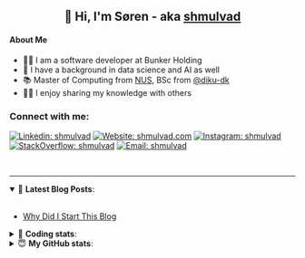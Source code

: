 <h2 align="center">
	👋 Hi, I'm Søren - aka <a href="https://shmulvad.com">shmulvad</a>
</h2>

#### About Me
- 👨‍💻 I am a software developer at Bunker Holding
- 🤖 I have a background in data science and AI as well
- 📚 Master of Computing from [NUS], BSc from [@diku-dk]
- 👨‍🏫 I enjoy sharing my knowledge with others

### Connect with me:

[![Linkedin: shmulvad](https://img.shields.io/badge/shmulvad-blue?style=flat&logo=Linkedin&logoColor=white)][linkedin]
[![Website: shmulvad.com](https://img.shields.io/badge/shmulvad.com-47CCCC?&style=flat&logo=Google-Chrome&logoColor=white)][website]
[![Instagram: shmulvad](https://img.shields.io/badge/-@shmulvad-purple?style=flat&logo=Instagram&logoColor=white)][instagram]
[![StackOverflow: shmulvad](https://img.shields.io/badge/shmulvad-FE7A16?style=flat&logo=stack-overflow&logoColor=white)][stackOverflow]
[![Email: shmulvad](https://img.shields.io/badge/shmulvad-D14836?style=flat&logo=gmail&logoColor=white)][mail]

<br />

---

<details open>
 <summary>📕 <b>Latest Blog Posts</b>: </summary>

<br>

<!-- BLOG-POST-LIST:START -->
- [Why Did I Start This Blog](https://shmulvad.com/blog/why-did-start-this-blog)
<!-- BLOG-POST-LIST:END -->

</details>

<!-- --- -->

<details>
 <summary>🤖 <b>Coding stats</b>: </summary>

<br>

NOTE: Doesn't track coding at work.

<!--START_SECTION:waka-->
![Code Time](http://img.shields.io/badge/Code%20Time-3%2C125%20hrs%2051%20mins-blue)

**I'm an Early 🐤** 

```text
🌞 Morning                2082 commits        ██████░░░░░░░░░░░░░░░░░░░   25.16 % 
🌆 Daytime                3102 commits        █████████░░░░░░░░░░░░░░░░   37.48 % 
🌃 Evening                2216 commits        ███████░░░░░░░░░░░░░░░░░░   26.78 % 
🌙 Night                  876 commits         ███░░░░░░░░░░░░░░░░░░░░░░   10.58 % 
```


📊 **This Week I Spent My Time On** 

```text
💬 Programming Languages: 
Other                    18 mins             █████████░░░░░░░░░░░░░░░░   34.56 % 
Python                   11 mins             █████░░░░░░░░░░░░░░░░░░░░   21.24 % 
Markdown                 8 mins              ████░░░░░░░░░░░░░░░░░░░░░   15.15 % 
JSON                     5 mins              ███░░░░░░░░░░░░░░░░░░░░░░   10.38 % 
TypeScript               5 mins              ██░░░░░░░░░░░░░░░░░░░░░░░   09.73 % 

🔥 Editors: 
VS Code                  34 mins             ████████████████░░░░░░░░░   65.44 % 
Zsh                      18 mins             █████████░░░░░░░░░░░░░░░░   34.56 % 

🐱‍💻 Projects: 
km24-core                36 mins             █████████████████░░░░░░░░   69.56 % 
company-scrapers         13 mins             ██████░░░░░░░░░░░░░░░░░░░   24.56 % 
Terminal                 3 mins              █░░░░░░░░░░░░░░░░░░░░░░░░   05.88 % 
```


 Last Updated on 04/07/2025 18:54:03 UTC
<!--END_SECTION:waka-->

</details>

<!-- --- -->

<details>
 <summary>😇 <b>My GitHub stats</b>: </summary>

<br>

<img align="left" alt="shmulvad's Github Stats" src="https://github-readme-stats.vercel.app/api?username=shmulvad&show_icons=true&hide_border=true" />

</details>



[website]: https://shmulvad.com
[linkedin]: https://linkedin.com/in/shmulvad
[instagram]: https://instagram.com/shmulvad
[stackOverflow]: https://stackoverflow.com/users/9248793/shmulvad
[mail]: mailto:shmulvad@gmail.com
[@diku-dk]: https://github.com/diku-dk
[github]: https://github.com/shmulvad
[NUS]: https://www.nus.edu.sg
